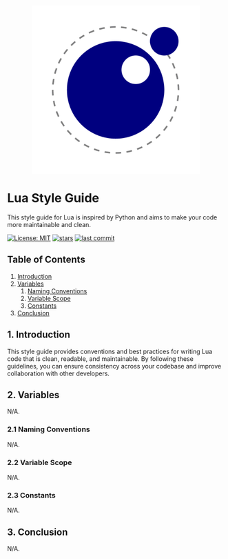 <div align="center">
  <img style="display: block; -webkit-user-select: none; margin: auto; cursor: zoom-in; background-color: hsl(0, 0%, 90%);" src="/luaa.gif" width="390" height="390"/>
</div>

# Lua Style Guide

This style guide for Lua is inspired by Python and aims to make your code more maintainable and clean.

[![License: MIT](https://img.shields.io/badge/License-MIT-green2.svg)](/blob/main/LICENSE)
[![stars](https://img.shields.io/github/stars/ShaharBand/lua-style-guide.svg?style=badge)](https://github.com/ShaharBand/lua-style-guide/stargazers) 
[![last commit](https://img.shields.io/github/last-commit/ShaharBand/lua-style-guide.svg)](https://github.com/ShaharBand/lua-style-guide/commits/main) 


## Table of Contents
1. [Introduction](#introduction)
2. [Variables](#variables)
   1. [Naming Conventions](#naming-conventions)
   2. [Variable Scope](#variable-scope)
   3. [Constants](#constants)
3. [Conclusion](#conclusion)

## 1. Introduction
This style guide provides conventions and best practices for writing Lua code that is clean, readable, and maintainable. By following these guidelines, you can ensure consistency across your codebase and improve collaboration with other developers.

## 2. Variables
N/A.

### 2.1 Naming Conventions
N/A.

### 2.2 Variable Scope
N/A.

### 2.3 Constants
N/A.

## 3. Conclusion
N/A.
